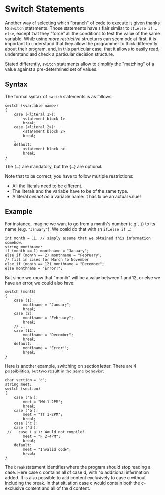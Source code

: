 # Switch Statements

Another way of selecting which "branch" of code to execute is given thanks to `switch` statements.
Those statements have a flair similar to `if…else if … else`, except that they "force" all the conditions to test the value of the same variable.
While using _more restrictive_ structures can seem odd at first, it is important to understand that they allow the programmer to think differently about their program, and, in this particular case, that it allows to easily read, understand and check a particular decision structure.

Stated differently, `switch` statements allow to simplify the "matching" of a value against a pre-determined set of values.

## Syntax

The formal syntax of `switch` statements is as follows:

```
switch (<variable name>)
{
    case (<literal 1>):
        <statement block 1>
        break;
    case (<literal 2>):
        <statement block 2>
        break;
    …
    default:
        <statement block n>
        break;
}
```

The `(…)` are mandatory, but the `{…}` are optional.

Note that to be correct, you have to follow multiple restrictions:

- All the literals need to be different.
- The literals and the variable have to be of the same type.
- A literal _cannot be_ a variable name: it has to be an actual value!

## Example

For instance, imagine we want to go from a month's number (e.g., `1`) to its name (e.g. `"January"`).
We could do that with an `if…else if …`:

```
int month = 11; // simply assume that we obtained this information somehow.
string monthname;
if (month == 1) monthname = "January";
else if (month == 2) monthname = "February";
// fill in cases for March to November
else if (month == 12) monthname = "December";
else monthname = "Error!";
```

But since we know that "month" will be a value between 1 and 12, or else we have an error, we could also have:

```
switch (month)
{
    case (1):
        monthname = "January";
        break;
    case (2):
        monthname = "February";
        break;
    // ..
    case (12):
        monthname = "December";
        break;
    default:
        monthname = "Error!";
        break;
}
```

Here is another example, switching on section letter. There are 4 possibilities, but two result in the same behavior:

```
char section = 'c';
string meet;
switch (section)
{
    case ('a'):
        meet = "MW 1-2PM";
        break;
    case ('b'):
        meet = "TT 1-2PM";
        break;
    case ('c'):
    case ('d'):
 //   case ('a'): Would not compile!
        meet = "F 2-4PM";
        break;
    default:
        meet = "Invalid code";
        break;
}
```

The `break`statement identifies where the program should stop reading a case.  Here case c contains all of case d, with no additional information added.
It is also possible to add content exclusively to case c without including the break.  In that situation case c would contain both the c-exclusive content and all of the d content.
